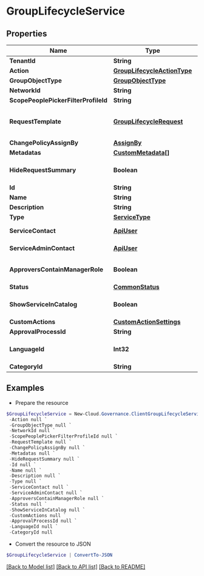 # GroupLifecycleService
## Properties

Name | Type | Description | Notes
------------ | ------------- | ------------- | -------------
**TenantId** | **String** |  | [optional] 
**Action** | [**GroupLifecycleActionType**](GroupLifecycleActionType.md) |  | [optional] 
**GroupObjectType** | [**GroupObjectType**](GroupObjectType.md) |  | [optional] 
**NetworkId** | **String** |  | [optional] 
**ScopePeoplePickerFilterProfileId** | **String** |  | [optional] 
**RequestTemplate** | [**GroupLifecycleRequest**](GroupLifecycleRequest.md) | Group lifecycle request model | [optional] 
**ChangePolicyAssignBy** | [**AssignBy**](AssignBy.md) |  | [optional] 
**Metadatas** | [**CustomMetadata[]**](CustomMetadata.md) |  | [optional] 
**HideRequestSummary** | **Boolean** |  | [optional] [default to $false]
**Id** | **String** |  | [optional] 
**Name** | **String** |  | [optional] 
**Description** | **String** |  | [optional] 
**Type** | [**ServiceType**](ServiceType.md) |  | [optional] 
**ServiceContact** | [**ApiUser**](ApiUser.md) | ApiUser model | [optional] 
**ServiceAdminContact** | [**ApiUser**](ApiUser.md) | ApiUser model | [optional] 
**ApproversContainManagerRole** | **Boolean** |  | [optional] [default to $false]
**Status** | [**CommonStatus**](CommonStatus.md) |  | [optional] 
**ShowServiceInCatalog** | **Boolean** |  | [optional] [default to $false]
**CustomActions** | [**CustomActionSettings**](CustomActionSettings.md) |  | [optional] 
**ApprovalProcessId** | **String** |  | [optional] 
**LanguageId** | **Int32** |  | [optional] [default to 0]
**CategoryId** | **String** |  | [optional] 

## Examples

- Prepare the resource
```powershell
$GroupLifecycleService = New-Cloud.Governance.ClientGroupLifecycleService  -TenantId null `
 -Action null `
 -GroupObjectType null `
 -NetworkId null `
 -ScopePeoplePickerFilterProfileId null `
 -RequestTemplate null `
 -ChangePolicyAssignBy null `
 -Metadatas null `
 -HideRequestSummary null `
 -Id null `
 -Name null `
 -Description null `
 -Type null `
 -ServiceContact null `
 -ServiceAdminContact null `
 -ApproversContainManagerRole null `
 -Status null `
 -ShowServiceInCatalog null `
 -CustomActions null `
 -ApprovalProcessId null `
 -LanguageId null `
 -CategoryId null
```

- Convert the resource to JSON
```powershell
$GroupLifecycleService | ConvertTo-JSON
```

[[Back to Model list]](../README.md#documentation-for-models) [[Back to API list]](../README.md#documentation-for-api-endpoints) [[Back to README]](../README.md)

